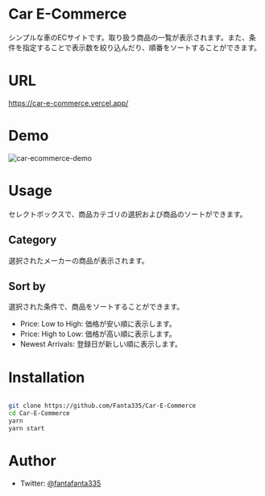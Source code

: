 # Car E-Commerce
シンプルな車のECサイトです。取り扱う商品の一覧が表示されます。また、条件を指定することで表示数を絞り込んだり、順番をソートすることができます。

# URL
https://car-e-commerce.vercel.app/

# Demo
![car-ecommerce-demo](https://user-images.githubusercontent.com/64186927/135609420-ef88ab41-57f3-44a8-9081-f4eb5c6f415d.gif)

# Usage
セレクトボックスで、商品カテゴリの選択および商品のソートができます。
## Category
選択されたメーカーの商品が表示されます。
## Sort by
選択された条件で、商品をソートすることができます。
- Price: Low to High: 価格が安い順に表示します。
- Price: High to Low: 価格が高い順に表示します。
- Newest Arrivals: 登録日が新しい順に表示します。

# Installation
```zsh

git clone https://github.com/Fanta335/Car-E-Commerce
cd Car-E-Commerce
yarn
yarn start
```

# Author
- Twitter: [@fantafanta335](https://twitter.com/fantafanta335)
